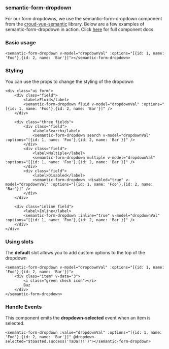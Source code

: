### semantic-form-dropdown
For our form dropdowns, we use the semantic-form-dropdown component from the [croud-vue-semantic](https://github.com/CroudSupport/vue-semantic) library. Below are a few examples of semantic-form-dropdown in action. Click [here](http://croudsupport.github.io/vue-semantic/#semantic-form-dropdown) for full component docs.

### Basic usage

    <semantic-form-dropdown v-model="dropdownVal" :options="[{id: 1, name: 'Foo'},{id: 2, name: 'Bar'}]"></semantic-form-dropdown>

### Styling
You can use the props to change the styling of the dropdown

    <div class="ui form">
        <div class="field">
            <label>Fluid</label>
            <semantic-form-dropdown fluid v-model="dropdownVal" :options="[{id: 1, name: 'Foo'},{id: 2, name: 'Bar'}]" />
        </div>

        <div class="three fields">
            <div class="field">
                <label>Search</label>
                <semantic-form-dropdown search v-model="dropdownVal" :options="[{id: 1, name: 'Foo'},{id: 2, name: 'Bar'}]" />
            </div>
            <div class="field">
                <label>Multiple</label>
                <semantic-form-dropdown multiple v-model="dropdownVal" :options="[{id: 1, name: 'Foo'},{id: 2, name: 'Bar'}]" />
            </div>
            <div class="field">
                <label>Disabled</label>
                <semantic-form-dropdown :disabled="true" v-model="dropdownVal" :options="[{id: 1, name: 'Foo'},{id: 2, name: 'Bar'}]" />
            </div>
        </div>

        <div class="inline field">
            <label>Inline</label>
            <semantic-form-dropdown :inline="true" v-model="dropdownVal" :options="[{id: 1, name: 'Foo'},{id: 2, name: 'Bar'}]" />
        </div>
    </div>

### Using slots
The **default** slot allows you to add custom options to the top of the dropdown

    <semantic-form-dropdown v-model="dropdownVal" :options="[{id: 1, name: 'Foo'},{id: 2, name: 'Bar'}]">
        <div class="item" v-data="3">
            <i class="green check icon"></i>
            Baz
        </div>
    </semantic-form-dropdown>

### Handle Events
This component emits the **dropdown-selected** event when an item is selected.

    <semantic-form-dropdown :value="dropdownVal" :options="[{id: 1, name: 'Foo'},{id: 2, name: 'Bar'}]" @dropdown-selected="$toasted.success('TaDa!!!')"></semantic-form-dropdown>
